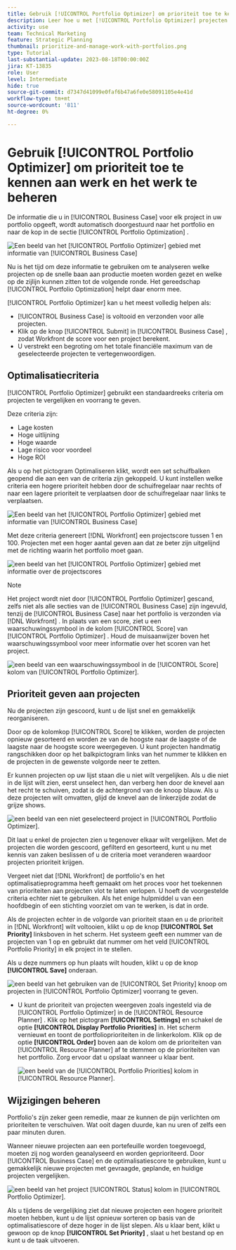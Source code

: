 ```yaml
---
title: Gebruik [!UICONTROL Portfolio Optimizer] om prioriteit toe te kennen aan werk en het werk te beheren
description: Leer hoe u met [!UICONTROL Portfolio Optimizer] projecten in een portfolio prioriteert en beheert.
activity: use
team: Technical Marketing
feature: Strategic Planning
thumbnail: prioritize-and-manage-work-with-portfolios.png
type: Tutorial
last-substantial-update: 2023-08-18T00:00:00Z
jira: KT-13835
role: User
level: Intermediate
hide: true
source-git-commit: d7347d41099e0faf6b47a6fe0e58091105e4e41d
workflow-type: tm+mt
source-wordcount: '811'
ht-degree: 0%

---
```


# Gebruik [!UICONTROL Portfolio Optimizer] om prioriteit toe te kennen aan werk en het werk te beheren

De informatie die u in [!UICONTROL Business Case] voor elk project in uw portfolio opgeeft, wordt automatisch doorgestuurd naar het portfolio en naar de kop in de sectie [!UICONTROL Portfolio Optimization] .

![ Een beeld van het [!UICONTROL Portfolio Optimizer] gebied met informatie van [!UICONTROL Business Case]](assets/10-portfolio-management9.png)

Nu is het tijd om deze informatie te gebruiken om te analyseren welke projecten op de snelle baan aan productie moeten worden gezet en welke op de zijlijn kunnen zitten tot de volgende ronde. Het gereedschap [!UICONTROL Portfolio Optimization] helpt daar enorm mee.

[!UICONTROL Portfolio Optimizer] kan u het meest volledig helpen als:

* [!UICONTROL Business Case] is voltooid en verzonden voor alle projecten.
* Klik op de knop [!UICONTROL Submit] in [!UICONTROL Business Case] , zodat Workfront de score voor een project berekent.
* U verstrekt een begroting om het totale financiële maximum van de geselecteerde projecten te vertegenwoordigen.

## Optimalisatiecriteria

[!UICONTROL Portfolio Optimizer] gebruikt een standaardreeks criteria om projecten te vergelijken en voorrang te geven.

Deze criteria zijn:

* Lage kosten
* Hoge uitlijning
* Hoge waarde
* Lage risico voor voordeel
* Hoge ROI

Als u op het pictogram Optimaliseren klikt, wordt een set schuifbalken geopend die aan een van de criteria zijn gekoppeld. U kunt instellen welke criteria een hogere prioriteit hebben door de schuifregelaar naar rechts of naar een lagere prioriteit te verplaatsen door de schuifregelaar naar links te verplaatsen.

![ Een beeld van het [!UICONTROL Portfolio Optimizer] gebied met informatie van [!UICONTROL Business Case]](assets/11-portfolio-management10.png)

Met deze criteria genereert [!DNL Workfront] een projectscore tussen 1 en 100. Projecten met een hoger aantal geven aan dat ze beter zijn uitgelijnd met de richting waarin het portfolio moet gaan.

![ een beeld van het [!UICONTROL Portfolio Optimizer] gebied met informatie over de projectscores ](assets/12-portfolio-management14.png)

>[!NOTE]
>
>Het project wordt niet door [!UICONTROL Portfolio Optimizer] gescand, zelfs niet als alle secties van de [!UICONTROL Business Case] zijn ingevuld, tenzij de [!UICONTROL Business Case] naar het portfolio is verzonden via [!DNL Workfront] . In plaats van een score, ziet u een waarschuwingssymbool in de kolom [!UICONTROL Score] van [!UICONTROL Portfolio Optimizer] . Houd de muisaanwijzer boven het waarschuwingssymbool voor meer informatie over het scoren van het project.

![ een beeld van een waarschuwingssymbool in de [!UICONTROL Score] kolom van [!UICONTROL Portfolio Optimizer].](assets/13-portfolio-management12.png)

## Prioriteit geven aan projecten

Nu de projecten zijn gescoord, kunt u de lijst snel en gemakkelijk reorganiseren.

Door op de kolomkop [!UICONTROL Score] te klikken, worden de projecten opnieuw gesorteerd en worden ze van de hoogste naar de laagste of de laagste naar de hoogste score weergegeven. U kunt projecten handmatig rangschikken door op het balkpictogram links van het nummer te klikken en de projecten in de gewenste volgorde neer te zetten.

Er kunnen projecten op uw lijst staan die u niet wilt vergelijken. Als u die niet in de lijst wilt zien, eerst unselect hen, dan verberg hen door de knevel aan het recht te schuiven, zodat is de achtergrond van de knoop blauw. Als u deze projecten wilt omvatten, glijd de knevel aan de linkerzijde zodat de grijze shows.

![ een beeld van een niet geselecteerd project in [!UICONTROL Portfolio Optimizer].](assets/14-portfolio-management13.png)

Dit laat u enkel de projecten zien u tegenover elkaar wilt vergelijken. Met de projecten die worden gescoord, gefilterd en gesorteerd, kunt u nu met kennis van zaken beslissen of u de criteria moet veranderen waardoor projecten prioriteit krijgen.

Vergeet niet dat [!DNL Workfront] de portfolio&#39;s en het optimalisatieprogramma heeft gemaakt om het proces voor het toekennen van prioriteiten aan projecten vlot te laten verlopen. U hoeft de voorgestelde criteria echter niet te gebruiken. Als het enige hulpmiddel u van een hoofdbegin of een stichting voorziet om van te werken, is dat in orde.

Als de projecten echter in de volgorde van prioriteit staan en u de prioriteit in [!DNL Workfront] wilt voltooien, klikt u op de knop **[!UICONTROL Set Priority]** linksboven in het scherm. Het systeem geeft een nummer van de projecten van 1 op en gebruikt dat nummer om het veld [!UICONTROL Portfolio Priority] in elk project in te stellen.

Als u deze nummers op hun plaats wilt houden, klikt u op de knop **[!UICONTROL Save]** onderaan.

![ een beeld van het gebruiken van de [!UICONTROL Set Priority] knoop om projecten in [!UICONTROL Portfolio Optimizer] voorrang te geven.](assets/15-portfolio-management15.png)

<!-- 
Pro-tips graphic
-->

* U kunt de prioriteit van projecten weergeven zoals ingesteld via de [!UICONTROL Portfolio Optimizer] in de [!UICONTROL Resource Planner] . Klik op het pictogram **[!UICONTROL Settings]** en schakel de optie **[!UICONTROL Display Portfolio Priorities]** in. Het scherm vernieuwt en toont de portfolioprioriteiten in de linkerkolom. Klik op de optie **[!UICONTROL Order]** boven aan de kolom om de prioriteiten van [!UICONTROL Resource Planner] af te stemmen op de prioriteiten van het portfolio. Zorg ervoor dat u opslaat wanneer u klaar bent.

  ![ een beeld van de [!UICONTROL Portfolio Priorities] kolom in [!UICONTROL Resource Planner].](assets/16-portfolio-management17.png)

## Wijzigingen beheren

Portfolio&#39;s zijn zeker geen remedie, maar ze kunnen de pijn verlichten om prioriteiten te verschuiven. Wat ooit dagen duurde, kan nu uren of zelfs een paar minuten duren.

Wanneer nieuwe projecten aan een portefeuille worden toegevoegd, moeten zij nog worden geanalyseerd en worden geprioriteerd. Door [!UICONTROL Business Case] en de optimalisatiescore te gebruiken, kunt u gemakkelijk nieuwe projecten met gevraagde, geplande, en huidige projecten vergelijken.

![ een beeld van het project [!UICONTROL Status] kolom in [!UICONTROL Portfolio Optimizer].](assets/17-project-management16.png)

Als u tijdens de vergelijking ziet dat nieuwe projecten een hogere prioriteit moeten hebben, kunt u de lijst opnieuw sorteren op basis van de optimalisatiescore of deze hoger in de lijst slepen. Als u klaar bent, klikt u gewoon op de knop **[!UICONTROL Set Priority]** , slaat u het bestand op en kunt u de taak uitvoeren.

<!-- Learn more graphic and documentation article links

* Portfolio Optimizer overview 
* Optimize projects in the Portfolio Optimizer 
* Overview of the Portfolio Optimizer score 
* Prioritizing projects in the Portfolio Optimizer

-->
